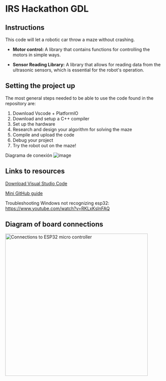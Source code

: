 # IRS Hackathon GDL

## Instructions

This code will let a robotic car throw a maze without crashing.

- **Motor control:** A library that contains functions for controlling the motors in simple ways.

- **Sensor Reading Library:** A library that allows for reading data from the ultrasonic sensors, which is essential for the robot's operation.

## Setting the project up

The most general steps needed to be able to use the code found in the repository are:
1. Download Vscode + PlatformIO
2. Download and setup a C++ compiler
3. Set up the hardware
4. Research and design your algorithm for solving the maze
5. Compile and upload the code
6. Debug your project
7. Try the robot out on the maze!

Diagrama de conexión
![image](https://github.com/BlitzExp/Maze/assets/141747380/e80d5515-dc7e-4faf-b800-e5cbc0b1ddf5)


## Links to resources

[Download Visual Studio Code](https://code.visualstudio.com/download)

[Mini GitHub guide](https://www.codingdojo.com/blog/how-to-use-github)

Troubleshooting Windows not recognizing esp32: https://www.youtube.com/watch?v=RKLxKsInFAQ

## Diagram of board connections

<img src="./imgs/esp32_connections.jpg" height=450 alt="Connections to ESP32 micro controller"/>
